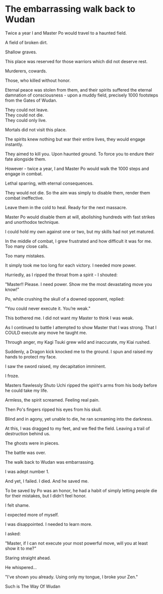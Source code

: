 # The embarrassing walk back to Wudan

Twice a year I and Master Po would travel to a haunted field.

A field of broken dirt.

Shallow graves.

This place was reserved for those warriors which did not deserve rest.

Murderers, cowards.

Those, who killed without honor.

Eternal peace was stolen from them, and their spirits suffered the eternal damnation of consciousness - upon a muddy field, precisely 1000 footsteps from the Gates of Wudan.

They could not leave.\
They could not die.\
They could only live.

Mortals did not visit this place.

The spirits knew nothing but war their entire lives, they would engage instantly.

They aimed to kill you. Upon haunted ground. To force you to endure their fate alongside them.

However - twice a year, I and Master Po would walk the 1000 steps and engage in combat.

Lethal sparring, with eternal consequences.

They would not die. So the aim was simply to disable them, render them combat ineffective.

Leave them in the cold to heal. Ready for the next massacre.

Master Po would disable them at will, abolishing hundreds with fast strikes and unorthodox technique.

I could hold my own against one or two, but my skills had not yet matured.

In the middle of combat, I grew frustrated and how difficult it was for me. Too many close calls.

Too many mistakes.

It simply took me too long for each victory. I needed more power.

Hurriedly, as I ripped the throat from a spirit - I shouted:

"Master!! Please. I need power. Show me the most devastating move you know!"

Po, while crushing the skull of a downed opponent, replied:

"You could never execute it. You’re weak."

This bothered me. I did not want my Master to think I was weak.

As I continued to battle I attempted to show Master that I was strong. That I COULD execute any move he taught me.

Through anger, my Kagi Tsuki grew wild and inaccurate, my Kiai rushed.

Suddenly, a Dragon kick knocked me to the ground. I spun and raised my hands to protect my face.

I saw the sword raised, my decapitation imminent.

I froze.

Masters flawlessly Shuto Uchi ripped the spirit's arms from his body before he could take my life.

Armless, the spirit screamed. Feeling real pain.

Then Po's fingers ripped his eyes from his skull.

Blind and in agony, yet unable to die, he ran screaming into the darkness.

At this, I was dragged to my feet, and we fled the field. Leaving a trail of destruction behind us.

The ghosts were in pieces.

The battle was over.

The walk back to Wudan was embarrassing.

I was adept number 1.

And yet, I failed. I died. And he saved me.

To be saved by Po was an honor, he had a habit of simply letting people die for their mistakes, but I didn’t feel honor.

I felt shame.

I expected more of myself.

I was disappointed. I needed to learn more.

I asked:

"Master, if I can not execute your most powerful move, will you at least show it to me?"

Staring straight ahead.

He whispered...

"I’ve shown you already. Using only my tongue, I broke your Zen."



Such is The Way Of Wudan
